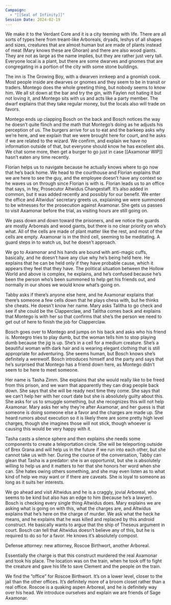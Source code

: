 ```yaml
---
Campaign:
  - "[[Seal of Infinity]]"
Session Date: 2024-02-19
---
```

We make it to the Verdant Core and it is a city teeming with life. There are all sorts of types here from treant-like Arboreals, dryads, leshys of all shapes and sizes, creatures that are almost human but are made of plants instead of meat (Mary knows these are Ghoran) and there are also wood giants. They are not as large as the name implies, but they are rather just very tall. Everyone local is a plant, but there are some dwarves and gnomes that are congregating in a portion of the city with some stone buildings.

The inn is The Growing Boy, with a dwarven innkeep and a gnomish cook. Most people inside are dwarves or gnomes and they seem to be in transit or traders. Montego does the whole greeting thing, but nobody seems to know him. We all sit down at the bar and try the gin, with Faylen not hating it but not loving it, and Montego sits with us and acts like a party member. The dwarf explains that they take regular money, but the locals also will trade on favors.

Montego ends up clapping Bosch on the back and Bosch notices the way he doesn’t quite flinch and the math that Montego’s doing as he adjusts his perception of us. The burgers arrive for us to eat and the barkeep asks why we’re here, and we explain that we were brought here for court, and he asks if we are related to the wizard. We confirm, and explain we have no information outside of that, but everyone should know he has excellent abs. We chat some more, then get a burger to go just in case [[Axamonar WIP]] hasn’t eaten any time recently.

Florian helps us to navigate because he actually knows where to go now that he’s back home. We head to the courthouse and Florian explains that we are here to see the guy, and the employee doesn’t have any context so he waves us on through since Florian is with is. Florian leads us to an office that says, in fey, Prosecutor Altwidus Changestaff. It’s also added in common, but it was added recently and possibly for our benefit. We enter the office and Altwidus’ secretary greets us, explaining we were summoned to be witnesses for the prosecution against Axamonar. She gets us passes to visit Axamonar before the trial, as visiting hours are still going on.

We pass down and down toward the prisoners, and we notice the guards are mostly Arboreals and wood giants, but there is no clear priority on who’s what. All of the cells are made of plant matter like the rest, and most of the cells are empty. Axamonar is in the third cell, seeming to be meditating. A guard steps in to watch us, but he doesn’t approach.

We go to Axamonar and his hands are bound with anti-magic cuffs, basically, and he doesn’t have any clue why he’s being held here. He explains that he can be held only if they have probable cause, which it appears they feel that they have. The political situation between the Hollow World and above is complex, he explains, and he’s confused because he’s been the person who’s been summoned to help get his friends out, and normally in our shoes we would know what’s going on.

Tabby asks if there’s anyone else here, and he Axamonar explains that there’s someone a few cells down that he plays chess with, but he thinks she cheats. He doesn’t know her name. Mary asks Talitha to go check and see if she could be the Clapperclaw, and Talitha comes back and explains that Montego is with her so that confirms that she’s the person we need to get out of here to finish the job for Clapperclaw.

Bosch goes over to Montego and jumps on his back and asks who his friend is. Montegro tries to play dumb, but the woman tells him to stop playing dumb because the jig is up. She’s in a cell for a medium creature. She’s a beautiful woman with dark hair and is wearing elegant clothing that is still appropriate for adventuring. She seems human, but Bosch knows she’s definitely a werewolf. Bosch introduces himself and the party and says that he’s surprised that Montego has a friend down here, as Montego didn’t seem to be here to meet someone.

Her name is Tasha Zimm. She explains that she would really like to be freed from this prison, and we warn that apparently they can drag people back down. She says that she will be ready next time they come. She says that we can’t help her with her court date but she is absolutely guilty about this. She asks for us to smuggle something, but she recognizes this will not help Axamonar. Mary asks her why they’re after Axamonar, and her guess is that someone is doing someone else a favor and the charges are made up. She heard rumors about execution so it is likely there are some pretty high level charges, though she imagines those will not stick, though whoever is causing this would be very happy with it.

Tasha casts a silence sphere and then explains she needs some components to create a teleportation circle. She will be teleporting outside of Brex Grana and will help us in the future if we run into each other, but she cannot take us with her. During the course of the conversation, Tabby can glean that Tasha is a predator: she is an opportunist, but she is absolutely willing to help us and it matters to her that she honors her word when she can. She hates owing others something, and she may even listen as to what kind of help we may want or if there are caveats. She is loyal to someone as long as it suits her interests.

We go ahead and visit Altwidus and he is a craggly, jovial Arboreal, who seems to be kind but also has an edge to him (because he’s a lawyer). Bosch is checking every single thing Altwidus does. Mary explains we are asking what is going on with this, what the charges are, and Altwidus explains that he’s here on the charge of murder. We ask what the heck he means, and he explains that he was killed and replaced by this android construct. He basically wants to argue that the ship of Theseus argument in court. Bosch can tell that Altwidus doesn’t believe any of this, but he is required to do so for a favor. He knows it’s absolutely compost.

Defense attorney: new attorney, Roscoe Birthwort, another Arboreal.

Essentially the charge is that this construct murdered the real Axamonar and took his place. The location was on the train, when he took off to fight the creature and gave his life to save Clement and the people on the train.

We find the “office” for Roscoe Birthwort. It’s on a lower level, closer to the jail than the other offices. It’s definitely more of a broom closet rather than a real office. Roscoe is a quaking aspen Arboreal, and he is definitely way over his head. We introduce ourselves and explain we are friends of Sage Axamonar.